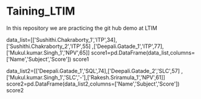 # Taining_LTIM
In this repository we are practicing the git hub demo at LTIM


data_list=[['Sushithi.Chakraborty_1','ITP',34],['Sushithi.Chakraborty_2','ITP',55]
           ,['Deepali.Gatade_1','ITP',77],['Mukul.kumar.Singh_1','NPV',65]]
score1=pd.DataFrame(data_list,columns=['Name','Subject','Score'])
score1


data_list2=[['Deepali.Gatade_1','SQL',74],['Deepali.Gatade_2','SLC',57]
           ,['Mukul.kumar.Singh_1','SLC','-'],['Rakesh.Sriramula_1','NPV',61]]
score2=pd.DataFrame(data_list2,columns=['Name','Subject','Score'])
score2
